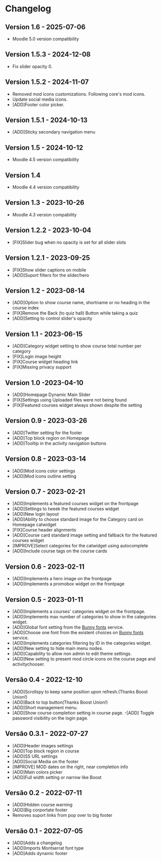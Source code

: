 # Changelog

## Version 1.6 - 2025-07-06
- Moodle 5.0 version compatibility

## Version 1.5.3 - 2024-12-08
- Fix slider opacity 0.

## Version 1.5.2 - 2024-11-07
- Removed mod icons customizations. Following core's mod icons.
- Update social media icons.
- [ADD]Footer color picker.

## Version 1.5.1 - 2024-10-13
- [ADD]Sticky secondary navigation menu

## Version 1.5 - 2024-10-12
- Moodle 4.5 version compatibility

## Version 1.4
- Moodle 4.4 version compatibility

## Version 1.3 - 2023-10-26
- Moodle 4.3 version compability

## Version 1.2.2 - 2023-10-04
- [FIX]Slider bug when no opacity is set for all slider slots

## Version 1.2.1 - 2023-09-25
- [FIX]Show slider captions on mobile
- [ADD]Suport filters for the slider/hero

## Version 1.2 - 2023-08-14
- [ADD]Option to show course name, shortname or no heading in the course index
- [FIX]Remove the Back (to quiz hall) Button while taking a quiz
- [ADD]Setting to control slider's opacity

## Version 1.1 - 2023-06-15
- [ADD]Category widget setting to show course total number per category
- [FIX]Login image height
- [FIX]Course widget heading link
- [FIX]Missing privacy support

## Version 1.0 -2023-04-10
- [ADD]Homepage Dynamic Main Slider
- [FIX]Settings using Uploaded files were not being found
- [FIX]Featured courses widget always shown despite the setting



## Version 0.9 - 2023-03-26

- [ADD]Twitter setting for the footer
- [ADD]Top block region on Homepage
- [ADD]Tooltip in the activity navigation buttons

## Version 0.8 - 2023-03-14

- [ADD]Mod icons color settings
- [ADD]Mod icons outline setting

## Version 0.7 - 2023-02-21

- [ADD]Implements a featured courses widget on the frontpage
- [ADD]Settings to tweek the featured courses widget
- [ADD]New login layout
- [ADD]Ability to choose standard image for the Category card on Homepage catwidget
- [FIX]Course header alignments
- [ADD]Course card standard image setting and fallback for the featured courses widget
- [IMPROVE]Select categories for the catwidget using autocomplete
- [ADD]Include course tags on the course cards

## Version 0.6 - 2023-02-11

- [ADD]Implements a hero image on the frontpage
- [ADD]Implements a promobox widget on the frontpage

## Version 0.5 - 2023-01-11

- [ADD]Implements a courses' categories widget on the frontpage.
- [ADD]Implements max number of categories to show in the categories widget.
- [ADD]Global font setting from the [Bunny fonts](https://fonts.bunny.net/) service.
- [ADD]Choose one font from the existent choices on [Bunny fonts](https://fonts.bunny.net/) service.
- [ADD]Implements categories filtering by ID in the categories widget.
- [ADD]New setting to hide main menu nodes.
- [ADD]Capability to allow non admin to edit theme settings.
- [ADD]New setting to present mod circle icons on the course page and activitychooser.

## Versão 0.4 - 2022-12-10

- [ADD]Scrollspy to keep same position upon refresh.(Thanks Boost Union!)
- [ADD]Back to top button(Thanks Boost Union!)
- [ADD]Short management menu.
- [ADD]Show course completion setting in course page.
-[ADD] Toggle password visibility on the login page.

## Versão 0.3.1 - 2022-07-27

- [ADD]Header images settings
- [ADD]Top block region in course
- [ADD]SS URL settings
- [ADD]Social Media on the footer
- [IMPROVE] MOD dates on the right, near completion info
- [ADD]Main colors picker
- [ADD]Full width setting or narrow like Boost

## Versão 0.2 - 2022-07-11

- [ADD]Hidden course warning
- [ADD]Big corportate footer
- Removes suport links from pop over to big footer

## Versão 0.1 - 2022-07-05

- [ADD]Adds a changelog
- [ADD]Imports Montserrat font type
- [ADD]Adds dynamic footer